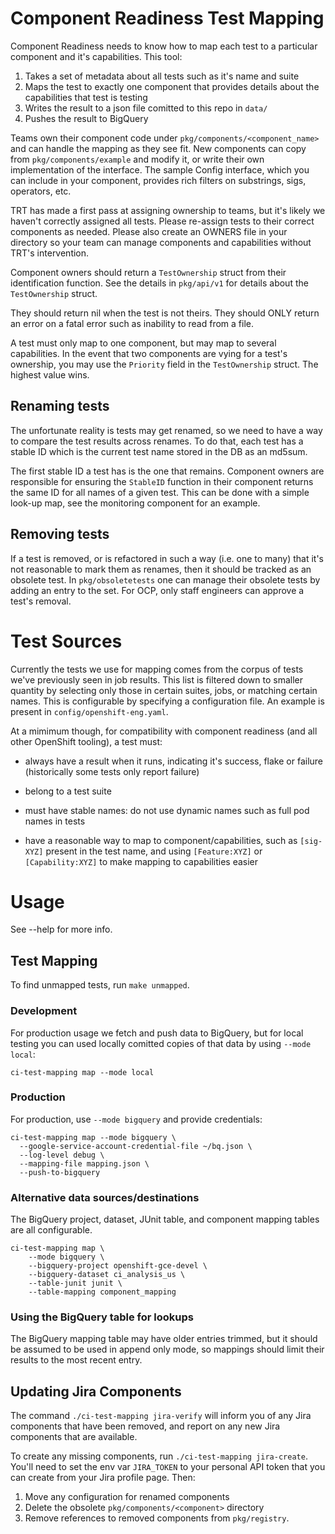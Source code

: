 # Component Readiness Test Mapping

Component Readiness needs to know how to map each test to a particular
component and it's capabilities. This tool:

1. Takes a set of metadata about all tests such as it's name and suite
2. Maps the test to exactly one component that provides details about the capabilities that test is testing
3. Writes the result to a json file comitted to this repo in `data/`
4. Pushes the result to BigQuery

Teams own their component code under `pkg/components/<component_name>`
and can handle the mapping as they see fit. New components can copy from
`pkg/components/example` and modify it, or write their own
implementation of the interface. The sample Config interface, which you
can include in your component, provides rich filters on substrings,
sigs, operators, etc.

TRT has made a first pass at assigning ownership to teams, but it's
likely we haven't correctly assigned all tests. Please re-assign tests
to their correct components as needed.  Please also create an OWNERS
file in your directory so your team can manage components and
capabilities without TRT's intervention.

Component owners should return a `TestOwnership` struct from their
identification function. See the details in `pkg/api/v1` for details
about the `TestOwnership` struct.

They should return nil when the test is not theirs.  They should ONLY
return an error on a fatal error such as inability to read from a file.

A test must only map to one component, but may map to several
capabilities.  In the event that two components are vying for a test's
ownership, you may use the `Priority` field in the `TestOwnership`
struct.  The highest value wins.

## Renaming tests

The unfortunate reality is tests may get renamed, so we need to have a
way to compare the test results across renames. To do that, each test
has a stable ID which is the current test name stored in the DB as an
md5sum.

The first stable ID a test has is the one that remains. Component owners are
responsible for ensuring the `StableID` function in their component
returns the same ID for all names of a given test. This can be done with
a simple look-up map, see the monitoring component for an example.

## Removing tests

If a test is removed, or is refactored in such a way (i.e. one to many)
that it's not reasonable to mark them as renames, then it should be
tracked as an obsolete test. In `pkg/obsoletetests` one can manage their
obsolete tests by adding an entry to the set.  For OCP, only staff
engineers can approve a test's removal.

# Test Sources

Currently the tests we use for mapping comes from the corpus of tests
we've previously seen in job results. This list is filtered down to
smaller quantity by selecting only those in certain suites, jobs, or
matching certain names.  This is configurable by specifying a
configuration file. An example is present in
`config/openshift-eng.yaml`.

At a mimimum though, for compatibility with component readiness (and all
other OpenShift tooling), a test must:

* always have a result when it runs, indicating it's success, flake or failure (historically some tests only report failure)

* belong to a test suite

* must have stable names: do not use dynamic names such as full pod names in tests

* have a reasonable way to map to component/capabilities, such as `[sig-XYZ]` present in the test name, and using `[Feature:XYZ]` or `[Capability:XYZ]` to make mapping to capabilities easier

# Usage

See --help for more info.

## Test Mapping

To find unmapped tests, run `make unmapped`.

### Development

For production usage we fetch and push data to BigQuery, but for local
testing you can used locally comitted copies of that data by using
`--mode local`:

```
ci-test-mapping map --mode local
```

### Production

For production, use `--mode bigquery` and provide credentials:

```
ci-test-mapping map --mode bigquery \
  --google-service-account-credential-file ~/bq.json \
  --log-level debug \
  --mapping-file mapping.json \
  --push-to-bigquery
```

### Alternative data sources/destinations

The BigQuery project, dataset, JUnit table, and component mapping tables
are all configurable.

```
ci-test-mapping map \
    --mode bigquery \
    --bigquery-project openshift-gce-devel \
    --bigquery-dataset ci_analysis_us \
    --table-junit junit \
    --table-mapping component_mapping
```

### Using the BigQuery table for lookups

The BigQuery mapping table may have older entries trimmed, but it should
be assumed to be used in append only mode, so mappings should limit
their results to the most recent entry.

## Updating Jira Components

The command `./ci-test-mapping jira-verify` will inform you of any Jira
components that have been removed, and report on any new Jira components
that are available.

To create any missing components, run `./ci-test-mapping jira-create`.
You'll need to set the env var `JIRA_TOKEN` to your personal API token
that you can create from your Jira profile page. Then:

1. Move any configuration for renamed components
2. Delete the obsolete `pkg/components/<component>` directory
3. Remove references to removed components from `pkg/registry`.
